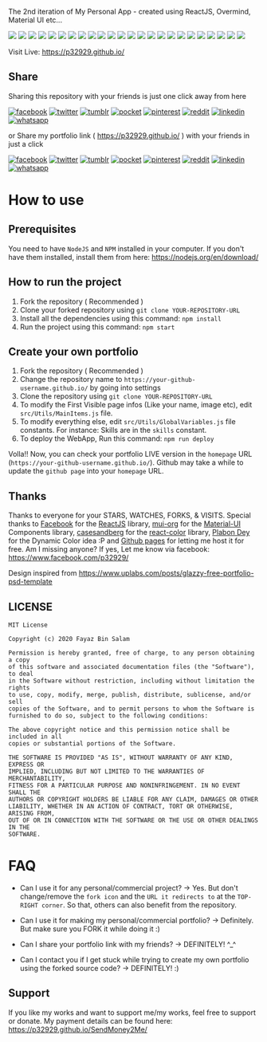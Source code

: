 The 2nd iteration of My Personal App - created using ReactJS, Overmind, Material UI etc...

[![](https://badgen.net/github/release/p32929/p32929.github.io)]() [![](https://badgen.net/github/release/p32929/p32929.github.io/stable)]() [![](https://badgen.net/github/tag/p32929/p32929.github.io)]() [![](https://badgen.net/github/watchers/p32929/p32929.github.io)]() [![](https://badgen.net/github/checks/p32929/p32929.github.io)]() [![](https://badgen.net/github/status/p32929/p32929.github.io)]() [![](https://badgen.net/github/stars/p32929/p32929.github.io)]() [![](https://badgen.net/github/forks/p32929/p32929.github.io)]() [![](https://badgen.net/github/issues/p32929/p32929.github.io)]() [![](https://badgen.net/github/open-issues/p32929/p32929.github.io)]() [![](https://badgen.net/github/closed-issues/p32929/p32929.github.io)]() [![](https://badgen.net/github/label-issues/p32929/p32929.github.io/help-wanted/open)]() [![](https://badgen.net/github/prs/p32929/p32929.github.io)]() [![](https://badgen.net/github/open-prs/p32929/p32929.github.io)]() [![](https://badgen.net/github/closed-prs/p32929/p32929.github.io)]() [![](https://badgen.net/github/merged-prs/p32929/p32929.github.io)]() [![](https://badgen.net/github/commits/p32929/p32929.github.io)]() [![](https://badgen.net/github/last-commit/p32929/p32929.github.io)]() [![](https://badgen.net/github/branches/p32929/p32929.github.io)]() [![](https://badgen.net/github/releases/p32929/p32929.github.io)]() [![](https://badgen.net/github/tags/p32929/p32929.github.io)]() [![](https://badgen.net/github/license/p32929/p32929.github.io)]() [![](https://badgen.net/github/contributors/p32929/p32929.github.io)]() [![](https://badgen.net/github/dependents-pkg/p32929/p32929.github.io)]() 

Visit Live: https://p32929.github.io/

## Share
Sharing this repository with your friends is just one click away from here

[![facebook](https://image.flaticon.com/icons/png/32/124/124010.png)](https://www.facebook.com/sharer/sharer.php?u=https://github.com/p32929/p32929.github.io/)
[![twitter](https://image.flaticon.com/icons/png/32/124/124021.png)](https://twitter.com/intent/tweet?source=https://github.com/p32929/p32929.github.io/)
[![tumblr](https://image.flaticon.com/icons/png/32/124/124012.png)](https://www.tumblr.com/share?v=3&u=https://github.com/p32929/p32929.github.io/)
[![pocket](https://image.flaticon.com/icons/png/32/732/732238.png)](https://getpocket.com/save?url=https://github.com/p32929/p32929.github.io/)
[![pinterest](https://image.flaticon.com/icons/png/32/124/124039.png)](https://pinterest.com/pin/create/button/?url=https://github.com/p32929/p32929.github.io/)
[![reddit](https://image.flaticon.com/icons/png/32/2111/2111589.png)](https://www.reddit.com/submit?url=https://github.com/p32929/p32929.github.io/)
[![linkedin](https://image.flaticon.com/icons/png/32/1409/1409945.png)](https://www.linkedin.com/shareArticle?mini=true&url=https://github.com/p32929/p32929.github.io/)
[![whatsapp](https://image.flaticon.com/icons/png/32/733/733585.png)](https://api.whatsapp.com/send?text=https://github.com/p32929/p32929.github.io/)

or Share my portfolio link ( https://p32929.github.io/ ) with your friends in just a click

[![facebook](https://image.flaticon.com/icons/png/32/124/124010.png)](https://www.facebook.com/sharer/sharer.php?u=https://p32929.github.io/)
[![twitter](https://image.flaticon.com/icons/png/32/124/124021.png)](https://twitter.com/intent/tweet?source=https://p32929.github.io/)
[![tumblr](https://image.flaticon.com/icons/png/32/124/124012.png)](https://www.tumblr.com/share?v=3&u=https://p32929.github.io/)
[![pocket](https://image.flaticon.com/icons/png/32/732/732238.png)](https://getpocket.com/save?url=https://p32929.github.io/)
[![pinterest](https://image.flaticon.com/icons/png/32/124/124039.png)](https://pinterest.com/pin/create/button/?url=https://p32929.github.io/)
[![reddit](https://image.flaticon.com/icons/png/32/2111/2111589.png)](https://www.reddit.com/submit?url=https://p32929.github.io/)
[![linkedin](https://image.flaticon.com/icons/png/32/1409/1409945.png)](https://www.linkedin.com/shareArticle?mini=true&url=https://p32929.github.io/)
[![whatsapp](https://image.flaticon.com/icons/png/32/733/733585.png)](https://api.whatsapp.com/send?text=https://p32929.github.io/)


# How to use
## Prerequisites
You need to have `NodeJS` and `NPM` installed in your computer.
If you don't have them installed, install them from here: https://nodejs.org/en/download/

## How to run the project
1. Fork the repository ( Recommended )
2. Clone your forked repository using `git clone YOUR-REPOSITORY-URL`
3. Install all the dependencies using this command:
`npm install`
4. Run the project using this command:
`npm start`

## Create your own portfolio
1. Fork the repository ( Recommended )
2. Change the repository name to `https://your-github-username.github.io/` by going into settings
3. Clone the repository using `git clone YOUR-REPOSITORY-URL`
4. To modify the First Visible page infos (Like your name, image etc), edit `src/Utils/MainItems.js` file.
5. To modify everything else, edit `src/Utils/GlobalVariables.js` file constants. For instance: Skills are in the `skills` constant. 
6. To deploy the WebApp, Run this command: `npm run deploy`

Volla!! Now, you can check your portfolio LIVE version in the `homepage` URL (`https://your-github-username.github.io/`). Github may take a while to update the `github page` into your `homepage` URL.

## Thanks
Thanks to everyone for your STARS, WATCHES, FORKS, & VISITS. Special thanks to [Facebook](https://www.facebook.com/) for the [ReactJS](https://reactjs.org/) library, [mui-org](https://github.com/mui-org/) for the [Material-UI](https://material-ui.com/) Components library, [casesandberg](https://github.com/casesandberg) for the [react-color](https://casesandberg.github.io/react-color/) library, [Plabon Dey](https://www.facebook.com/plabon.shuvo1) for the Dynamic Color idea :P and [Github pages](https://pages.github.com/) for letting me host it for free. Am I missing anyone? If yes, Let me know via facebook: https://www.facebook.com/p32929/ 

Design inspired from https://www.uplabs.com/posts/glazzy-free-portfolio-psd-template 

## LICENSE
```
MIT License

Copyright (c) 2020 Fayaz Bin Salam

Permission is hereby granted, free of charge, to any person obtaining a copy
of this software and associated documentation files (the "Software"), to deal
in the Software without restriction, including without limitation the rights
to use, copy, modify, merge, publish, distribute, sublicense, and/or sell
copies of the Software, and to permit persons to whom the Software is
furnished to do so, subject to the following conditions:

The above copyright notice and this permission notice shall be included in all
copies or substantial portions of the Software.

THE SOFTWARE IS PROVIDED "AS IS", WITHOUT WARRANTY OF ANY KIND, EXPRESS OR
IMPLIED, INCLUDING BUT NOT LIMITED TO THE WARRANTIES OF MERCHANTABILITY,
FITNESS FOR A PARTICULAR PURPOSE AND NONINFRINGEMENT. IN NO EVENT SHALL THE
AUTHORS OR COPYRIGHT HOLDERS BE LIABLE FOR ANY CLAIM, DAMAGES OR OTHER
LIABILITY, WHETHER IN AN ACTION OF CONTRACT, TORT OR OTHERWISE, ARISING FROM,
OUT OF OR IN CONNECTION WITH THE SOFTWARE OR THE USE OR OTHER DEALINGS IN THE
SOFTWARE.

```

# FAQ
* Can I use it for any personal/commercial project?
-> Yes. But don't change/remove the `fork icon` and the `URL it redirects to` at the `TOP-RIGHT corner`. So that, others can also benefit from the repository.

* Can I use it for making my personal/commercial portfolio? 
-> Definitely. But make sure you FORK it while doing it :)

* Can I share your portfolio link with my friends?
-> DEFINITELY! ^_^

* Can I contact you if I get stuck while trying to create my own portfolio using the forked source code?
-> DEFINITELY! :)

## Support
If you like my works and want to support me/my works, feel free to support or donate. My payment details can be found here: https://p32929.github.io/SendMoney2Me/
